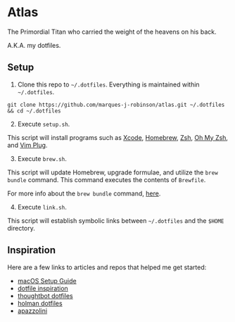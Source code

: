 # Atlas
The Primordial Titan who carried the weight of the heavens on his back.

A.K.A. my dotfiles.

## Setup
1. Clone this repo to `~/.dotfiles`. Everything is maintained within `~/.dotfiles`.
```
git clone https://github.com/marques-j-robinson/atlas.git ~/.dotfiles && cd ~/.dotfiles
```
2. Execute `setup.sh`.

This script will install programs such as [Xcode](https://developer.apple.com/xcode/),
[Homebrew](https://brew.sh/), [Zsh](https://www.zsh.org/),
[Oh My Zsh](https://ohmyz.sh/), and [Vim Plug](https://github.com/junegunn/vim-plug).

3. Execute `brew.sh`.

This script will update Homebrew, upgrade formulae, and utilize the `brew bundle` command.
This command executes the contents of `Brewfile`.

For more info about the `brew bundle` command, [here](https://thoughtbot.com/blog/brewfile-a-gemfile-but-for-homebrew).

4. Execute `link.sh`.

This script will establish symbolic links between `~/.dotfiles` and the `$HOME` directory.

## Inspiration
Here are a few links to articles and repos that helped me get started:
- [macOS Setup Guide](https://sourabhbajaj.com/mac-setup/)
- [dotfile inspiration](https://dotfiles.github.io/inspiration/)
- [thoughtbot dotfiles](https://thoughtbot.com/upcase/videos/intro-to-dotfiles)
- [holman dotfiles](https://github.com/holman/dotfiles)
- [apazzolini](https://github.com/apazzolini/dotfiles)